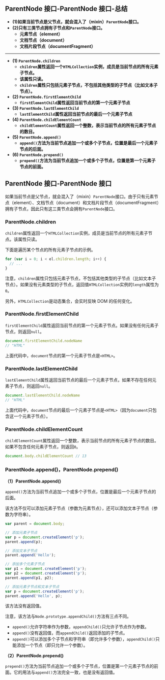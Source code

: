 ## ParentNode 接口-ParentNode 接口-总结

- **(1)如果当前节点是父节点，就会混入了（mixin）`ParentNode`接口。**
- **(2)只有三类节点拥有子节点和`ParentNode`接口。**
  - **元素节点（element）**
  - **文档节点（document）**
  - **文档片段节点（documentFragment）**

---

- **(1) `ParentNode.children`**
  - **`children`属性返回一个`HTMLCollection`实例，成员是当前节点的所有元素子节点。**
  - **该属性只读。**
  - **`children`属性只包括元素子节点，不包括其他类型的子节点（比如文本子节点）。**
- **(2) `ParentNode.firstElementChild`**
  - **`firstElementChild`属性返回当前节点的第一个元素子节点**
- **(3) `ParentNode.lastElementChild`**
  - **`lastElementChild`属性返回当前节点的最后一个元素子节点**
- **(4) `ParentNode.childElementCount`**
  - **`childElementCount`属性返回一个整数，表示当前节点的所有元素子节点的数目。**
- **(5) `ParentNode.append()`**
  - **`append()`方法为当前节点追加一个或多个子节点，位置是最后一个元素子节点的后面。**
- **(6) `ParentNode.prepend()`**
  - **`prepend()`方法为当前节点追加一个或多个子节点，位置是第一个元素子节点的前面。**

## ParentNode 接口-ParentNode 接口

如果当前节点是父节点，就会混入了（mixin）`ParentNode`接口。由于只有元素节点（element）、文档节点（document）和文档片段节点（documentFragment）拥有子节点，因此只有这三类节点会拥有`ParentNode`接口。

### ParentNode.children

`children`属性返回一个`HTMLCollection`实例，成员是当前节点的所有元素子节点。该属性只读。

下面是遍历某个节点的所有元素子节点的示例。

```javascript
for (var i = 0; i < el.children.length; i++) {
  // ...
}
```

注意，`children`属性只包括元素子节点，不包括其他类型的子节点（比如文本子节点）。如果没有元素类型的子节点，返回值`HTMLCollection`实例的`length`属性为`0`。

另外，`HTMLCollection`是动态集合，会实时反映 DOM 的任何变化。

### ParentNode.firstElementChild

`firstElementChild`属性返回当前节点的第一个元素子节点。如果没有任何元素子节点，则返回`null`。

```javascript
document.firstElementChild.nodeName
// "HTML"
```

上面代码中，`document`节点的第一个元素子节点是`<HTML>`。

### ParentNode.lastElementChild

`lastElementChild`属性返回当前节点的最后一个元素子节点，如果不存在任何元素子节点，则返回`null`。

```javascript
document.lastElementChild.nodeName
// "HTML"
```

上面代码中，`document`节点的最后一个元素子节点是`<HTML>`（因为`document`只包含这一个元素子节点）。

### ParentNode.childElementCount

`childElementCount`属性返回一个整数，表示当前节点的所有元素子节点的数目。如果不包含任何元素子节点，则返回`0`。

```javascript
document.body.childElementCount // 13
```

### ParentNode.append()，ParentNode.prepend()

**（1）ParentNode.append()**

`append()`方法为当前节点追加一个或多个子节点，位置是最后一个元素子节点的后面。

该方法不仅可以添加元素子节点（参数为元素节点），还可以添加文本子节点（参数为字符串）。

```javascript
var parent = document.body;

// 添加元素子节点
var p = document.createElement('p');
parent.append(p);

// 添加文本子节点
parent.append('Hello');

// 添加多个元素子节点
var p1 = document.createElement('p');
var p2 = document.createElement('p');
parent.append(p1, p2);

// 添加元素子节点和文本子节点
var p = document.createElement('p');
parent.append('Hello', p);
```

该方法没有返回值。

注意，该方法与`Node.prototype.appendChild()`方法有三点不同。

- `append()`允许字符串作为参数，`appendChild()`只允许子节点作为参数。
- `append()`没有返回值，而`appendChild()`返回添加的子节点。
- `append()`可以添加多个子节点和字符串（即允许多个参数），`appendChild()`只能添加一个节点（即只允许一个参数）。

**（2）ParentNode.prepend()**

`prepend()`方法为当前节点追加一个或多个子节点，位置是第一个元素子节点的前面。它的用法与`append()`方法完全一致，也是没有返回值。
